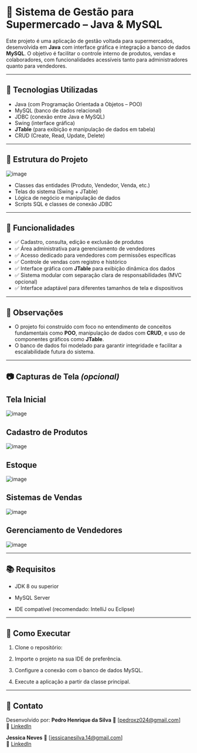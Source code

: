 # 🛒 Sistema de Gestão para Supermercado – Java & MySQL

Este projeto é uma aplicação de gestão voltada para supermercados, desenvolvida em **Java** com interface gráfica e integração a banco de dados **MySQL**. O objetivo é facilitar o controle interno de produtos, vendas e colaboradores, com funcionalidades acessíveis tanto para administradores quanto para vendedores.

---

## 🔧 Tecnologias Utilizadas

- Java (com Programação Orientada a Objetos – POO)
- MySQL (banco de dados relacional)
- JDBC (conexão entre Java e MySQL)
- Swing (interface gráfica)
- **JTable** (para exibição e manipulação de dados em tabela)
- CRUD (Create, Read, Update, Delete)

---

## 🧩 Estrutura do Projeto

![image](https://github.com/user-attachments/assets/7dcc3b9a-2248-4e4c-b5f8-887721650d84)


- Classes das entidades (Produto, Vendedor, Venda, etc.)
- Telas do sistema (Swing + JTable)
- Lógica de negócio e manipulação de dados
- Scripts SQL e classes de conexão JDBC

---

## 🎯 Funcionalidades

- ✅ Cadastro, consulta, edição e exclusão de produtos
- ✅ Área administrativa para gerenciamento de vendedores
- ✅ Acesso dedicado para vendedores com permissões específicas
- ✅ Controle de vendas com registro e histórico
- ✅ Interface gráfica com **JTable** para exibição dinâmica dos dados
- ✅ Sistema modular com separação clara de responsabilidades (MVC opcional)
- ✅ Interface adaptável para diferentes tamanhos de tela e dispositivos

---

## 📌 Observações

- O projeto foi construído com foco no entendimento de conceitos fundamentais como **POO**, manipulação de dados com **CRUD**, e uso de componentes gráficos como **JTable**.
- O banco de dados foi modelado para garantir integridade e facilitar a escalabilidade futura do sistema.

---

## 📷 Capturas de Tela *(opcional)*

## Tela Inicial
![image](https://github.com/user-attachments/assets/9a0da662-381b-4b78-95f6-b56c465db146)

## Cadastro de Produtos
![image](https://github.com/user-attachments/assets/1b4a15f5-8bfa-47e2-bd4b-f760c954ee18)

## Estoque
![image](https://github.com/user-attachments/assets/2ef5b581-4828-4688-b41c-f071fad21ea5)

## Sistemas de Vendas
![image](https://github.com/user-attachments/assets/149c5ad2-17b5-4c65-8310-24ffc0e92640)

## Gerenciamento de Vendedores
![image](https://github.com/user-attachments/assets/af3a3de4-40b3-4e01-8750-abb1481f1b68)



---

## 📚 Requisitos

- JDK 8 ou superior
- MySQL Server


- IDE compatível (recomendado: IntelliJ ou Eclipse)

---

## 🚀 Como Executar

1. Clone o repositório:

2. Importe o projeto na sua IDE de preferência.

3. Configure a conexão com o banco de dados MySQL.

4. Execute a aplicação a partir da classe principal.

---

## 🤝 Contato

Desenvolvido por:
**Pedro Henrique da Silva**
📧 [pedroxz024@gmail.com]  
🔗 [LinkedIn](https://www.linkedin.com/in/pedro-henrique-da-silva-4a18852a7/) 

**Jessica Neves**
📧 [jessicanesilva.14@gmail.com]  
🔗 [LinkedIn](https://www.linkedin.com/in/jessica-neves-silva-0a8071287/) 



